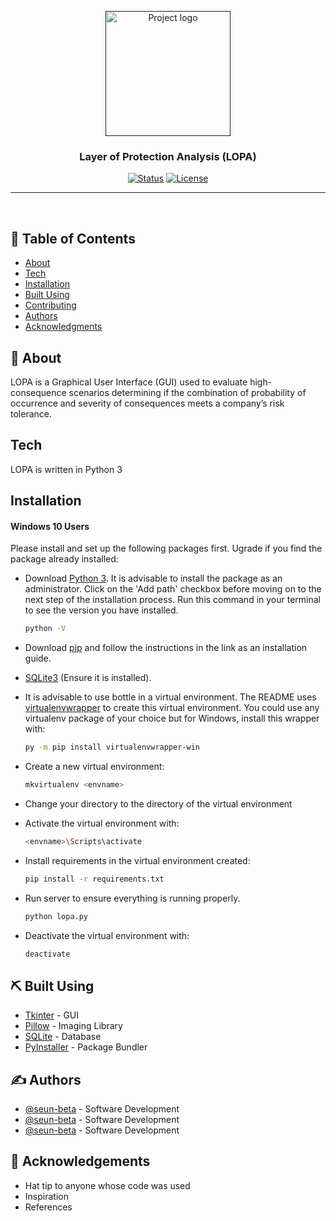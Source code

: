 <p align="center">
  <a href="" rel="noopener">
 <img width=200px height=200px src="https://i.imgur.com/6wj0hh6.jpg" alt="Project logo"></a>
</p>

<h3 align="center">Layer of Protection Analysis (LOPA)</h3>

<div align="center">

[![Status](https://img.shields.io/badge/status-active-success.svg)]()
[![License](https://img.shields.io/badge/license-MIT-blue.svg)](/LICENSE)

</div>

---

<p align="center">
    <br> 
</p>

## 📝 Table of Contents

- [About](#about)
- [Tech](#tech)
- [Installation](#installation)
- [Built Using](#built_using)
- [Contributing](../CONTRIBUTING.md)
- [Authors](#authors)
- [Acknowledgments](#acknowledgement)

## 🧐 About <a name = "about"></a>

LOPA is a Graphical User Interface (GUI) used to evaluate high-consequence scenarios determining if the combination of probability of occurrence and severity of consequences meets a company’s risk tolerance.

## Tech <a name = "tech"></a>

LOPA is written in Python 3  
  
## Installation  <a name = "installation"></a>
  
#### Windows 10 Users

Please install and set up the following packages first. Ugrade if you find the package already installed:  
* Download [Python 3](https://www.python.org/downloads/). It is advisable to install the package as an administrator. Click on the 'Add path' checkbox before moving on to the next step of the installation process. Run this command in your terminal to see the version you have installed.  
  ```sh
  python -V
  ```  
* Download [pip](https://pip.pypa.io/en/latest/installing) and follow the instructions in the link as an installation guide.  
* [SQLite3](https://sqlitebrowser.org/) (Ensure it is installed).
* It is advisable to use bottle in a virtual environment. The README uses [virtualenvwrapper](https://virtualenvwrapper.readthedocs.io/en/latest/install.html#basic-installation) to create this virtual environment. You could use any virtualenv package of your choice but for Windows, install this wrapper with:
  ```sh 
  py -m pip install virtualenvwrapper-win 
  ```
  
* Create a new virtual environment:
  ```sh
  mkvirtualenv <envname>
  ```
* Change your directory to the directory of the virtual environment

* Activate the virtual environment with:
  ```sh
  <envname>\Scripts\activate
  ```
* Install requirements in the virtual environment created:

  ```sh
  pip install -r requirements.txt
  ```
* Run server to ensure everything is running properly.
  ```sh
  python lopa.py
  ```
* Deactivate the virtual environment with:
  ```sh
  deactivate
  ```

## ⛏️ Built Using <a name = "built_using"></a>

- [Tkinter](https://docs.python.org/3/library/tkinter.html) - GUI
- [Pillow](https://pillow.readthedocs.io/en/stable/) - Imaging Library
- [SQLite](https://sqlite.org/index.html) - Database
- [PyInstaller](https://www.pyinstaller.org/) - Package Bundler

## ✍️ Authors <a name = "authors"></a>

- [@seun-beta](https://github.com/seun-beta) - Software Development
- [@seun-beta](https://github.com/seun-beta) - Software Development
- [@seun-beta](https://github.com/seun-beta) - Software Development



## 🎉 Acknowledgements <a name = "acknowledgement"></a>

- Hat tip to anyone whose code was used
- Inspiration
- References
